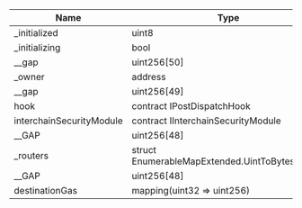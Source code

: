 | Name                     | Type                                          | Slot | Offset | Bytes | Contract                                                    |
| ------------------------ | --------------------------------------------- | ---- | ------ | ----- | ----------------------------------------------------------- |
| \_initialized            | uint8                                         | 0    | 0      | 1     | contracts/token/HypERC721Collateral.sol:HypERC721Collateral |
| \_initializing           | bool                                          | 0    | 1      | 1     | contracts/token/HypERC721Collateral.sol:HypERC721Collateral |
| \_\_gap                  | uint256[50]                                   | 1    | 0      | 1600  | contracts/token/HypERC721Collateral.sol:HypERC721Collateral |
| \_owner                  | address                                       | 51   | 0      | 20    | contracts/token/HypERC721Collateral.sol:HypERC721Collateral |
| \_\_gap                  | uint256[49]                                   | 52   | 0      | 1568  | contracts/token/HypERC721Collateral.sol:HypERC721Collateral |
| hook                     | contract IPostDispatchHook                    | 101  | 0      | 20    | contracts/token/HypERC721Collateral.sol:HypERC721Collateral |
| interchainSecurityModule | contract IInterchainSecurityModule            | 102  | 0      | 20    | contracts/token/HypERC721Collateral.sol:HypERC721Collateral |
| \_\_GAP                  | uint256[48]                                   | 103  | 0      | 1536  | contracts/token/HypERC721Collateral.sol:HypERC721Collateral |
| \_routers                | struct EnumerableMapExtended.UintToBytes32Map | 151  | 0      | 96    | contracts/token/HypERC721Collateral.sol:HypERC721Collateral |
| \_\_GAP                  | uint256[48]                                   | 154  | 0      | 1536  | contracts/token/HypERC721Collateral.sol:HypERC721Collateral |
| destinationGas           | mapping(uint32 => uint256)                    | 202  | 0      | 32    | contracts/token/HypERC721Collateral.sol:HypERC721Collateral |
